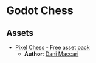 # Godot Chess

## Assets

- [Pixel Chess - Free asset pack](https://dani-maccari.itch.io/pixel-chess)
  - **Author**: [Dani Maccari](https://dani-maccari.itch.io/)